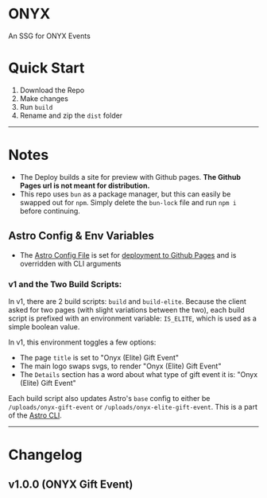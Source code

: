 # ONYX

An SSG for ONYX Events

# Quick Start

1. Download the Repo
2. Make changes
3. Run `build`
4. Rename and zip the `dist` folder

---

# Notes

-   The Deploy builds a site for preview with Github pages. **The Github Pages url is not meant for distribution.**
-   This repo uses `bun` as a package manager, but this can easily be swapped out for `npm`. Simply delete the `bun-lock` file and run `npm i` before continuing.

## Astro Config & Env Variables

-   The [Astro Config File](https://docs.astro.build/en/reference/configuration-reference/#buildassets) is set for [deployment to Github Pages](https://docs.astro.build/en/guides/deploy/github/) and is overridden with CLI arguments

### v1 and the Two Build Scripts:

In v1, there are 2 build scripts: `build` and `build-elite`. Because the client asked for two pages (with slight variations between the two), each build script is prefixed with an environment variable: `IS_ELITE`, which is used as a simple boolean value.

In v1, this environment toggles a few options:

-   The page `title` is set to "Onyx (Elite) Gift Event"
-   The main logo swaps svgs, to render "Onyx (Elite) Gift Event"
-   The `Details` section has a word about what type of gift event it is: "Onyx (Elite) Gift Event"

Each build script also updates Astro's `base` config to either be `/uploads/onyx-gift-event` or `/uploads/onyx-elite-gift-event`. This is a part of the [Astro CLI](https://docs.astro.build/en/reference/cli-reference/#--base-pathname).

---

# Changelog

## v1.0.0 (ONYX Gift Event)
